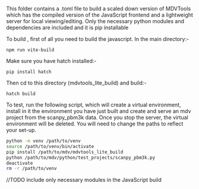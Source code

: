 
This folder contains a .toml file to build a scaled down version of MDVTools which has the compiled version of the JavaScript frontend and a lightweight server for local viewing/editing. Only the necessary python modules and dependencies are included and it is pip installable

To build , first of all you need to build the javascript. In the main directory:-
```
npm run vite-build
```
Make sure you have hatch installed:-
```
pip install hatch
```

Then cd to this directory (mdvtools_lite_build) and build:-
```
hatch build
```

To test, run the following script, which will create a virtual environment, install in it the environment you have just built and create and serve an mdv project from the scanpy_pbm3k data. Once you stop the server, the virtual environment will be deleted. You will need to change the paths to reflect your set-up.
```bash
python -m venv /path/to/venv
source /path/to/venv/bin/activate
pip install /path/to/mdv/mdvtools_lite_build
python /path/to/mdv/python/test_projects/scanpy_pbm3k.py
deactivate
rm -r /path/to/venv
```

//TODO
include only necessary modules in the JavaScript build

